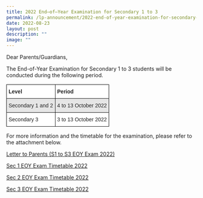 ```yaml
---
title: 2022 End–of–Year Examination for Secondary 1 to 3
permalink: /lp-announcement/2022-end-of-year-examination-for-secondary-1-to-3/
date: 2022-08-23
layout: post
description: ""
image: ""
---
```

Dear Parents/Guardians,

The End-of-Year Examination for Secondary 1 to 3 students will be conducted during the following period.

<style type="text/css">
.tg  {border-collapse:collapse;border-spacing:0;}
.tg td{border-color:black;border-style:solid;border-width:1px;font-family:Arial, sans-serif;font-size:14px;
  overflow:hidden;padding:10px 5px;word-break:normal;}
.tg th{border-color:black;border-style:solid;border-width:1px;font-family:Arial, sans-serif;font-size:14px;
  font-weight:normal;overflow:hidden;padding:10px 5px;word-break:normal;}
.tg .tg-l2bf{background-color:#FFF;color:#222;font-weight:bold;text-align:left;vertical-align:top}
.tg .tg-h5mn{background-color:#E6E6E6;color:#222;text-align:left;vertical-align:middle}
.tg .tg-1ppo{background-color:#FFF;color:#222;text-align:left;vertical-align:middle}
</style>
<table class="tg">
<thead>
  <tr>
    <th class="tg-l2bf"><span style="font-weight:bold">Level</span></th>
    <th class="tg-l2bf"><span style="font-weight:bold">Period</span></th>
  </tr>
</thead>
<tbody>
  <tr>
    <td class="tg-h5mn">Secondary 1 and 2</td>
    <td class="tg-h5mn">4 to 13 October 2022</td>
  </tr>
  <tr>
    <td class="tg-1ppo">Secondary 3</td>
    <td class="tg-1ppo">3 to 13 October 2022</td>
  </tr>
</tbody>
</table>

For more information and the timetable for the examination, please refer to the attachment below.

[Letter to Parents (S1 to S3 EOY Exam 2022)](/files/Letter-to-Parents-S1-to-S3-EOY-Exam-2022.pdf)

[Sec 1 EOY Exam Timetable 2022](/files/Sec-1-EOY-Exam-Timetable-2022.pdf)

[Sec 2 EOY Exam Timetable 2022](/files/Sec-2-EOY-Exam-Timetable-2022.pdf)

[Sec 3 EOY Exam Timetable 2022](/files/Sec-3-EOY-Exam-Timetable-2022.pdf)


